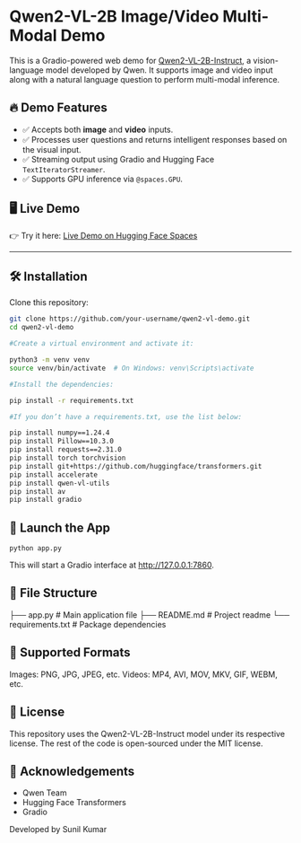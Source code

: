 # Qwen2-VL-2B Image/Video Multi-Modal Demo

This is a Gradio-powered web demo for [Qwen2-VL-2B-Instruct](https://huggingface.co/Qwen/Qwen2-VL-2B-Instruct), a vision-language model developed by Qwen. It supports image and video input along with a natural language question to perform multi-modal inference.

## 🔥 Demo Features

- ✅ Accepts both **image** and **video** inputs.
- ✅ Processes user questions and returns intelligent responses based on the visual input.
- ✅ Streaming output using Gradio and Hugging Face `TextIteratorStreamer`.
- ✅ Supports GPU inference via `@spaces.GPU`.

## 🖥️ Live Demo

👉 Try it here: [Live Demo on Hugging Face Spaces](https://huggingface.co/spaces/sunnnil/QwenVLRAG)

---

## 🛠️ Installation

Clone this repository:

```bash
git clone https://github.com/your-username/qwen2-vl-demo.git
cd qwen2-vl-demo

#Create a virtual environment and activate it:

python3 -m venv venv
source venv/bin/activate  # On Windows: venv\Scripts\activate

#Install the dependencies:

pip install -r requirements.txt

#If you don’t have a requirements.txt, use the list below:

pip install numpy==1.24.4
pip install Pillow==10.3.0
pip install requests==2.31.0
pip install torch torchvision
pip install git+https://github.com/huggingface/transformers.git
pip install accelerate
pip install qwen-vl-utils
pip install av
pip install gradio
```
## 🚀 Launch the App
```
python app.py
```
This will start a Gradio interface at http://127.0.0.1:7860.

## 📂 File Structure


├── app.py                 # Main application file
├── README.md              # Project readme
└── requirements.txt       # Package dependencies

## 📸 Supported Formats
Images: PNG, JPG, JPEG, etc.
Videos: MP4, AVI, MOV, MKV, GIF, WEBM, etc.

## 📜 License
This repository uses the Qwen2-VL-2B-Instruct model under its respective license. The rest of the code is open-sourced under the MIT license.

## 🙏 Acknowledgements

- Qwen Team
- Hugging Face Transformers
- Gradio

Developed by Sunil Kumar






